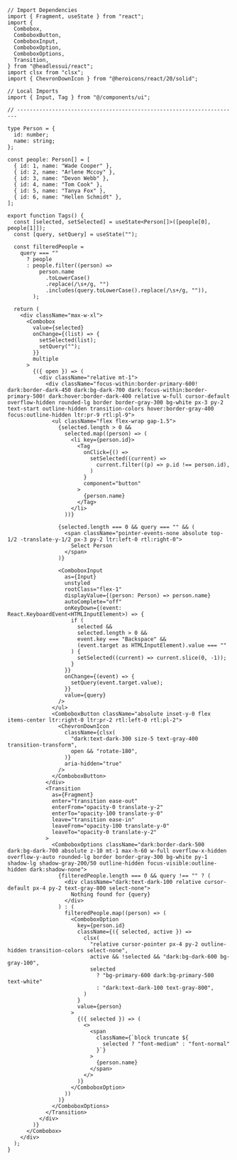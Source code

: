 ﻿```tsx
// Import Dependencies
import { Fragment, useState } from "react";
import {
  Combobox,
  ComboboxButton,
  ComboboxInput,
  ComboboxOption,
  ComboboxOptions,
  Transition,
} from "@headlessui/react";
import clsx from "clsx";
import { ChevronDownIcon } from "@heroicons/react/20/solid";

// Local Imports
import { Input, Tag } from "@/components/ui";

// ----------------------------------------------------------------------

type Person = {
  id: number;
  name: string;
};

const people: Person[] = [
  { id: 1, name: "Wade Cooper" },
  { id: 2, name: "Arlene Mccoy" },
  { id: 3, name: "Devon Webb" },
  { id: 4, name: "Tom Cook" },
  { id: 5, name: "Tanya Fox" },
  { id: 6, name: "Hellen Schmidt" },
];

export function Tags() {
  const [selected, setSelected] = useState<Person[]>([people[0], people[1]]);
  const [query, setQuery] = useState("");

  const filteredPeople =
    query === ""
      ? people
      : people.filter((person) =>
          person.name
            .toLowerCase()
            .replace(/\s+/g, "")
            .includes(query.toLowerCase().replace(/\s+/g, "")),
        );

  return (
    <div className="max-w-xl">
      <Combobox
        value={selected}
        onChange={(list) => {
          setSelected(list);
          setQuery("");
        }}
        multiple
      >
        {({ open }) => (
          <div className="relative mt-1">
            <div className="focus-within:border-primary-600! dark:border-dark-450 dark:bg-dark-700 dark:focus-within:border-primary-500! dark:hover:border-dark-400 relative w-full cursor-default overflow-hidden rounded-lg border border-gray-300 bg-white px-3 py-2 text-start outline-hidden transition-colors hover:border-gray-400 focus:outline-hidden ltr:pr-9 rtl:pl-9">
              <ul className="flex flex-wrap gap-1.5">
                {selected.length > 0 &&
                  selected.map((person) => (
                    <li key={person.id}>
                      <Tag
                        onClick={() =>
                          setSelected((current) =>
                            current.filter((p) => p.id !== person.id),
                          )
                        }
                        component="button"
                      >
                        {person.name}
                      </Tag>
                    </li>
                  ))}

                {selected.length === 0 && query === "" && (
                  <span className="pointer-events-none absolute top-1/2 -translate-y-1/2 px-3 py-2 ltr:left-0 rtl:right-0">
                    Select Person
                  </span>
                )}

                <ComboboxInput
                  as={Input}
                  unstyled
                  rootClass="flex-1"
                  displayValue={(person: Person) => person.name}
                  autoComplete="off"
                  onKeyDown={(event: React.KeyboardEvent<HTMLInputElement>) => {
                    if (
                      selected &&
                      selected.length > 0 &&
                      event.key === "Backspace" &&
                      (event.target as HTMLInputElement).value === ""
                    ) {
                      setSelected((current) => current.slice(0, -1));
                    }
                  }}
                  onChange={(event) => {
                    setQuery(event.target.value);
                  }}
                  value={query}
                />
              </ul>
              <ComboboxButton className="absolute inset-y-0 flex items-center ltr:right-0 ltr:pr-2 rtl:left-0 rtl:pl-2">
                <ChevronDownIcon
                  className={clsx(
                    "dark:text-dark-300 size-5 text-gray-400 transition-transform",
                    open && "rotate-180",
                  )}
                  aria-hidden="true"
                />
              </ComboboxButton>
            </div>
            <Transition
              as={Fragment}
              enter="transition ease-out"
              enterFrom="opacity-0 translate-y-2"
              enterTo="opacity-100 translate-y-0"
              leave="transition ease-in"
              leaveFrom="opacity-100 translate-y-0"
              leaveTo="opacity-0 translate-y-2"
            >
              <ComboboxOptions className="dark:border-dark-500 dark:bg-dark-700 absolute z-10 mt-1 max-h-60 w-full overflow-x-hidden overflow-y-auto rounded-lg border border-gray-300 bg-white py-1 shadow-lg shadow-gray-200/50 outline-hidden focus-visible:outline-hidden dark:shadow-none">
                {filteredPeople.length === 0 && query !== "" ? (
                  <div className="dark:text-dark-100 relative cursor-default px-4 py-2 text-gray-800 select-none">
                    Nothing found for {query}
                  </div>
                ) : (
                  filteredPeople.map((person) => (
                    <ComboboxOption
                      key={person.id}
                      className={({ selected, active }) =>
                        clsx(
                          "relative cursor-pointer px-4 py-2 outline-hidden transition-colors select-none",
                          active && !selected && "dark:bg-dark-600 bg-gray-100",
                          selected
                            ? "bg-primary-600 dark:bg-primary-500 text-white"
                            : "dark:text-dark-100 text-gray-800",
                        )
                      }
                      value={person}
                    >
                      {({ selected }) => (
                        <>
                          <span
                            className={`block truncate ${
                              selected ? "font-medium" : "font-normal"
                            }`}
                          >
                            {person.name}
                          </span>
                        </>
                      )}
                    </ComboboxOption>
                  ))
                )}
              </ComboboxOptions>
            </Transition>
          </div>
        )}
      </Combobox>
    </div>
  );
}

```
